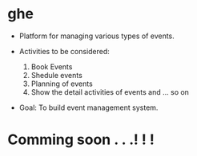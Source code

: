 ghe
===

* Platform for managing various types of events. 

* Activities to be considered:
  1. Book Events
  2. Shedule events
  3. Planning of events
  4. Show the detail activities of events and ... so on

* Goal: To build event management system. 

Comming soon . . .! ! !
=======================

